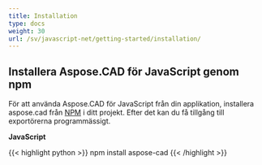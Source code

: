 ```yaml
---
title: Installation
type: docs
weight: 30
url: /sv/javascript-net/getting-started/installation/
---
```


## **Installera Aspose.CAD för JavaScript genom npm**

För att använda Aspose.CAD för JavaScript från din applikation, installera aspose.cad från [NPM](https://www.npmjs.com/@aspose-cad/) i ditt projekt. Efter det kan du få tillgång till exportörerna programmässigt.

**JavaScript**

{{< highlight python >}}
npm install aspose-cad
{{< /highlight >}}
